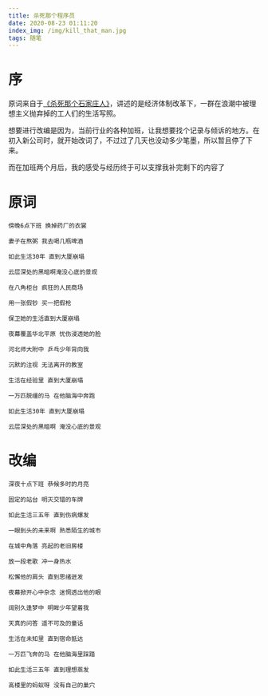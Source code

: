```yaml
---
title: 杀死那个程序员
date: 2020-08-23 01:11:20
index_img: /img/kill_that_man.jpg
tags: 随笔
---
```



# 序

原词来自于[《杀死那个石家庄人》](https://baike.baidu.com/item/%E6%9D%80%E6%AD%BB%E9%82%A3%E4%B8%AA%E7%9F%B3%E5%AE%B6%E5%BA%84%E4%BA%BA/9654001?fr=aladdin)，讲述的是经济体制改革下，一群在浪潮中被理想主义抛弃掉的工人们的生活写照。

想要进行改编是因为，当前行业的各种加班，让我想要找个记录与倾诉的地方。在初入新公司时，就开始改词了，不过过了几天也没动多少笔墨，所以暂且停了下来。

而在加班两个月后，我的感受与经历终于可以支撑我补完剩下的内容了

<youtube id="xbq-_2TqHVQ">

# 原词

    傍晚6点下班 换掉药厂的衣裳
    
    妻子在熬粥 我去喝几瓶啤酒  
    
    如此生活30年 直到大厦崩塌
    
    云层深处的黑暗啊淹没心底的景观
    
    在八角柜台 疯狂的人民商场
    
    用一张假钞 买一把假枪
    
    保卫她的生活直到大厦崩塌
    
    夜幕覆盖华北平原 忧伤浸透她的脸
    
    河北师大附中 乒乓少年背向我
    
    沉默的注视 无法离开的教室
    
    生活在经验里 直到大厦崩塌
    
    一万匹脱缰的马 在他脑海中奔跑
    
    如此生活30年 直到大厦崩塌
    
    云层深处的黑暗啊 淹没心底的景观


# 改编


    深夜十点下班 恭候多时的月亮
    
    固定的站台 明灭交错的车牌
    
    如此生活三五年 直到伤病爆发
    
    一眼到头的未来啊 熟悉陌生的城市
    
    在城中角落 亮起的老旧房楼
    
    放一段老歌 冲一身热水
    
    松懈他的肩头 直到思绪迸发
    
    夜幕掀开心中杂念 迷惘透出他的眼
    
    阔别久逢梦中 明眸少年望着我
    
    天真的问答 遥不可及的童话
    
    生活在未知里 直到宿命抵达
    
    一万匹飞奔的马 在他脑海里踩踏
    
    如此生活三五年 直到理想蒸发
    
    高楼里的蚂蚁呀 没有自己的巢穴

